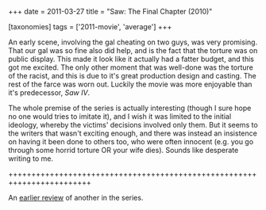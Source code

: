 +++
date = 2011-03-27
title = "Saw: The Final Chapter (2010)"

[taxonomies]
tags = ['2011-movie', 'average']
+++

An early scene, involving the gal cheating on two guys, was very
promising. That our gal was so fine also did help, and is the fact that
the torture was on public display. This made it look like it actually
had a fatter budget, and this got me excited. The only other moment that
was well-done was the torture of the racist, and this is due to it\'s
great production design and casting. The rest of the farce was worn out.
Luckily the movie was more enjoyable than it\'s predecessor, *Saw IV*.

The whole premise of the series is actually interesting (though I sure
hope no one would tries to imitate it), and I wish it was limited to the
initial ideology, whereby the victims\' decisions involved only them.
But it seems to the writers that wasn\'t exciting enough, and there was
instead an insistence on having it been done to others too, who were
often innocent (e.g. you go through some horrid torture OR your wife
dies). Sounds like desperate writing to me.

++++++++++++++++++++++++++++++++++++++++++++++++++++++++++++++++++++++++

An [earlier review] of another in the series.

  [earlier review]: http://movies.tshepang.net/recent-movies-2008-10-12
